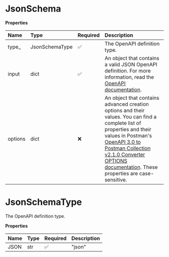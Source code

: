 # JsonSchema

**Properties**

| Name    | Type           | Required | Description                                                                                                                                                                                                                                                                                                                              |
| :------ | :------------- | :------- | :--------------------------------------------------------------------------------------------------------------------------------------------------------------------------------------------------------------------------------------------------------------------------------------------------------------------------------------- |
| type\_  | JsonSchemaType | ✅       | The OpenAPI definition type.                                                                                                                                                                                                                                                                                                             |
| input   | dict           | ✅       | An object that contains a valid JSON OpenAPI definition. For more information, read the [OpenAPI documentation](https://swagger.io/docs/specification/basic-structure/).                                                                                                                                                                 |
| options | dict           | ❌       | An object that contains advanced creation options and their values. You can find a complete list of properties and their values in Postman's [OpenAPI 3.0 to Postman Collection v2.1.0 Converter OPTIONS documentation](https://github.com/postmanlabs/openapi-to-postman/blob/develop/OPTIONS.md). These properties are case-sensitive. |

# JsonSchemaType

The OpenAPI definition type.

**Properties**

| Name | Type | Required | Description |
| :--- | :--- | :------- | :---------- |
| JSON | str  | ✅       | "json"      |
